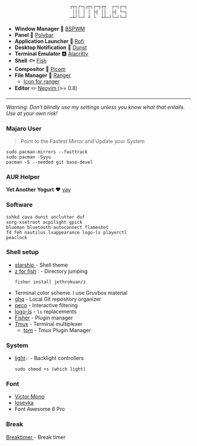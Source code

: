 <div align="center">

```css

┌┬┐┌─┐┌┬┐┌─┐┬┬  ┌─┐┌─┐
 │││ │ │ ├┤ ││  ├┤ └─┐
─┴┘└─┘ ┴ └  ┴┴─┘└─┘└─┘

```

</div>

-   **Window Manager** :bento: [ BSPWM ](https://github.com/baskerville/bspwm)
-   **Panel** :blossom: [ Polybar ](https://github.com/polybar/polybar)
-   **Application Launcher** :rocket: [ Rofi ](https://github.com/davatorium/rofi)
-   **Desktop Notification** :herb: [Dunst](https://github.com/dunst-project/dunst)
-   **Terminal Emulator** :a: [ Alacritty ](https://github.com/alacritty/alacritty)
-   **Shell** 🐟 [ Fish ](https://github.com/fish-shell/fish-shell)
-   **Compositor** :shaved_ice: [Picom](https://github.com/yshui/picom)
-   **File Manager** :flower_playing_cards: [ Ranger ](https://github.com/ranger/ranger)
    -   [Icon for ranger](https://github.com/alexanderjeurissen/ranger_devicons)
-   **Editor** :pencil2: [ Neovim ](https://github.com/neovim/neovim) (>= 0.8)

---

_Warning: Don't blindly use my settings unless you know what that entails. Use at your own risk!_

### Majaro User

> Point to the Fastest Mirror and Update your System

```
sudo pacman-mirrors --fasttrack
sudo pacman -Syyu
pacman -S --needed git base-devel
```

### AUR Helper

**Yet Another Yogurt** :heart: [yay](https://github.com/Jguer/yay)

### Software

```
sxhkd cava dunst unclutter duf
xorg-xsetroot acpilight gpick
blueman bluetooth-autoconnect flameshot
fd feh nautilus lxappearance logo-ls playerctl
peaclock
```

### Shell setup

-   [ starship ](https://starship.rs/) - Shell theme
-   [z for fish](https://github.com/jethrokuan/z) : - Directory jumping
    ```
    fisher install jethrokuan/z
    ```
-   Terminal color scheme. I use Gruvbox material
-   [ghq](https://github.com/x-motemen/ghq) - Local Git repository organizer
-   [peco](https://github.com/peco/peco) - Interactive filtering
-   [logo-ls](https://github.com/Yash-Handa/logo-ls) - `ls` replacements
-   [Fisher](https://github.com/jorgebucaran/fisher) - Plugin manager
-   [Tmux](https://github.com/tmux/tmux) - Terminal multiplexer
    -   [tpm](https://github.com/tmux-plugins/tpm) - Tmux Plugin Manager

### System

-   [light](https://archlinux.org/packages/community/x86_64/light/):bulb: - Backlight controllers

    ```
    sudo chmod +s (which light)
    ```

### Font

-   [ Victor Mono ](https://rubjo.github.io/victor-mono/)
-   [ Iosevka ](https://github.com/be5invis/Iosevka)
-   Font Awesome 6 Pro

### Break

[ Breaktimer ](https://breaktimer.app/) - Break timer
